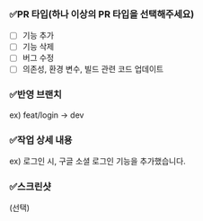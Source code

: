 ### ✅PR 타입(하나 이상의 PR 타입을 선택해주세요)
-[ ] 기능 추가
-[ ] 기능 삭제
-[ ] 버그 수정
-[ ] 의존성, 환경 변수, 빌드 관련 코드 업데이트

### ✅반영 브랜치
ex) feat/login -> dev

### ✅작업 상세 내용
ex) 로그인 시, 구글 소셜 로그인 기능을 추가했습니다.

### ✅스크린샷
(선택)

